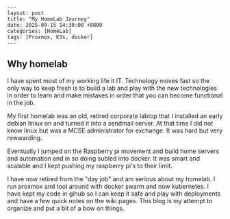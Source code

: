     ---
    layout: post
    title: "My HomeLab Journey"
    date: 2025-09-15 14:30:00 +0800
    categories: [HomeLab]
    tags: [Proxmox, K3s, docker]
    ---
    
## Why homelab
I have spent most of my working life it IT. Technology moves fast so the only way to keep fresh is to build a lab and play with the new technologies in order to learn and make mistakes in order that you can become functional in the job. 

My first homelab was an old, retired corporate labtop that I installed an early debian liniux on and turned it into a sendmail server. At that time I did not know linux but was a MCSE administrator for exchange. It was hard but very rewwarding. 

Eventually I jumped on the Raspberry pi movement and build home servers and automation and in so doing subled into docker. It was smart and scalable and I kept pushing my raspberry pi's to their limit.

I have now retired from the "day job" and am serious about my homelab. I run proxmox and tool around with docker swarm and now kubernetes. I have kept my code in gihub so I can keep it safe and play with deployments and have a few quick notes on the wiki pages. This blog is my attempt to organize and put a bit of a bow on things. 
